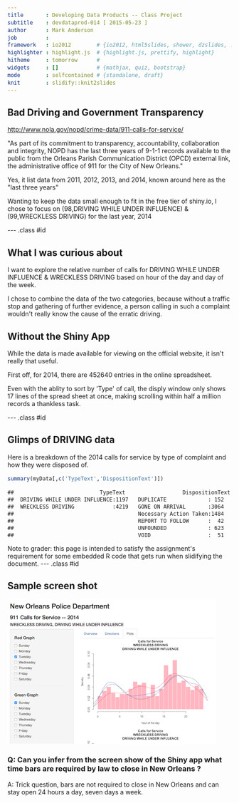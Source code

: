 ```yaml
---
title       : Developing Data Products -- Class Project
subtitle    : devdataprod-014 [ 2015-05-23 ]
author      : Mark Anderson
job         : 
framework   : io2012        # {io2012, html5slides, shower, dzslides, ...}
highlighter : highlight.js  # {highlight.js, prettify, highlight}
hitheme     : tomorrow      # 
widgets     : []            # {mathjax, quiz, bootstrap}
mode        : selfcontained # {standalone, draft}
knit        : slidify::knit2slides
---
```


## Bad Driving and Government Transparency

http://www.nola.gov/nopd/crime-data/911-calls-for-service/

"As part of its commitment to transparency, accountability, collaboration and integrity, NOPD has the last three years of 9-1-1 records available to the public from the Orleans Parish Communication District (OPCD) external link, the administrative office of 911 for the City of New Orleans."


Yes, it list data from 2011, 2012, 2013, and 2014, known around here as the "last three years"


Wanting to keep the data small enough to fit in the free tier of shiny.io, I
chose to focus on (98,DRIVING WHILE UNDER INFLUENCE) & (99,WRECKLESS DRIVING) 
for the last year, 2014

--- .class #id 

## What I was curious about

I want to explore the relative number of calls for DRIVING WHILE UNDER INFLUENCE & WRECKLESS DRIVING  based on hour of the day and day of the week.

I chose to combine the data of the two categories, because without a traffic stop and gathering of further evidence, a person calling in such a complaint wouldn't really know the cause of the erratic driving.



## Without the Shiny App

While the data is made available for viewing on the official website, it
isn't really that useful.

First off, for 2014, there are 452640 entries in the online spreadsheet.

Even with the ablity to sort by 'Type' of call, the disply window only
shows 17 lines of the spread sheet at once, making scrolling within
half a million records a thankless task. 

--- .class #id

## Glimps of DRIVING data

Here is a breakdown of the 2014 calls for service by type of complaint and how they were disposed of.




```r
summary(myData[,c('TypeText','DispositionText')])
```

```
##                           TypeText                  DispositionText
##  DRIVING WHILE UNDER INFLUENCE:1197   DUPLICATE             : 152  
##  WRECKLESS DRIVING            :4219   GONE ON ARRIVAL       :3064  
##                                       Necessary Action Taken:1484  
##                                       REPORT TO FOLLOW      :  42  
##                                       UNFOUNDED             : 623  
##                                       VOID                  :  51
```

Note to grader: this page is intended to satisfy the assignment's requirement for some embedded R code that gets run when slidifying the document.
--- .class #id

## Sample screen shot

![](assets/img/screen_shot.png)


### Q: Can you infer from the screen show of the Shiny app what time bars are required by law to close in New Orleans ?


A: Trick question, bars are not required to close in New Orleans and can stay open 24 hours a day, seven days a week.

